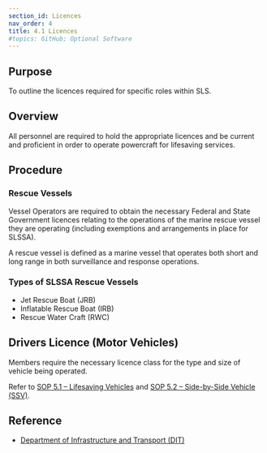 ```yaml
---
section_id: Licences
nav_order: 4
title: 4.1 Licences
#topics: GitHub; Optional Software
---
```


## Purpose

To outline the licences required for specific roles within SLS.

## Overview

All personnel are required to hold the appropriate licences and be current and proficient in order to operate powercraft for lifesaving services.

## Procedure

### Rescue Vessels

Vessel Operators are required to obtain the necessary Federal and State Government licences relating to the operations of the marine rescue vessel they are operating (including exemptions and arrangements in place for SLSSA).

A rescue vessel is defined as a marine vessel that operates both short and long range in both surveillance and response operations.

### Types of SLSSA Rescue Vessels

- Jet Rescue Boat (JRB)
- Inflatable Rescue Boat (IRB)
- Rescue Water Craft (RWC)

## Drivers Licence (Motor Vehicles)

Members require the necessary licence class for the type and size of vehicle being operated.

Refer to [SOP 5.1 – Lifesaving Vehicles](#_5.1_Lifesaving_Vehicles) and [SOP 5.2 – Side-by-Side Vehicle (SSV)](#_5.2_Side-By-Side_Vehicle).

## Reference

- [Department of Infrastructure and Transport (DIT)](https://dit.sa.gov.au)
